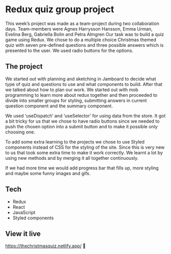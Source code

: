 # Redux quiz group project

This week’s project was made as a team-project during two collaboration days.
Team-members were Agnes Harrysson Hansson, Emma Urman, Evelina Berg, Gabriella Bolin and Petra Almgren
Our task was to build a quiz game using Redux. We chose to do a multiple choice Christmas themed quiz with seven pre-defined questions and three possible answers which is presented to the user. We used radio buttons for the options.

## The project
We started out with planning and sketching in Jamboard to decide what type of quiz and questions to use and what components to build. After that we talked about how to plan our work. We started out with mob programming to learn more about redux together and then proceeded to divide into smaller groups for styling, submitting answers in current question component and the summary component.

We used ‘useDispatch’ and ‘useSelector’ for using data from the store. It got a bit tricky for us that we chose to have radio buttons since we needed to push the chosen option into a submit button and to make it possible only choosing one.

To add some extra learning to the projects we chose to use Styled components instead of CSS for the styling of the site. Since this is very new to us that took some extra time to make it work correctly. We learnt a lot by using new methods and by merging it all together continuously.

If we had more time we would add progress bar that fills up, more styling and maybe some funny images and gifs.

## Tech
- Redux
- React
- JavaScript
- Styled components

## View it live
https://thechristmasquiz.netlify.app/
:clap:
